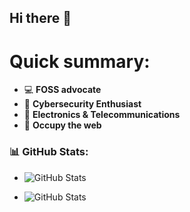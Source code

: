 ## Hi there 👋
# Quick summary:
- 💻 **FOSS advocate**
- 🔐 **Cybersecurity Enthusiast** 
- 📡 **Electronics & Telecommunications**    
- 🏴 **Occupy the web**

### 📊 GitHub Stats:
- ![GitHub Stats](https://github-readme-stats.vercel.app/api?username=qbixxx&show_icons=true&theme=chartreuse-dark)

- ![GitHub Stats](https://github-readme-stats.vercel.app/api/top-langs/?username=qbixxx&layout=compact&theme=dark)

